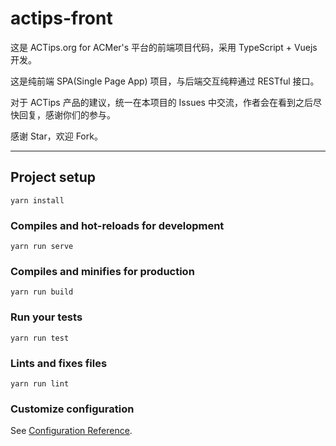 # actips-front

这是 ACTips.org for ACMer's 平台的前端项目代码，采用 TypeScript + Vuejs 开发。

这是纯前端 SPA(Single Page App) 项目，与后端交互纯粹通过 RESTful 接口。

对于 ACTips 产品的建议，统一在本项目的 Issues 中交流，作者会在看到之后尽快回复，感谢你们的参与。

感谢 Star，欢迎 Fork。

---

## Project setup
```
yarn install
```

### Compiles and hot-reloads for development
```
yarn run serve
```

### Compiles and minifies for production
```
yarn run build
```

### Run your tests
```
yarn run test
```

### Lints and fixes files
```
yarn run lint
```

### Customize configuration
See [Configuration Reference](https://cli.vuejs.org/config/).
